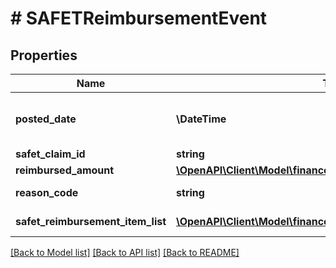 # # SAFETReimbursementEvent

## Properties

Name | Type | Description | Notes
------------ | ------------- | ------------- | -------------
**posted_date** | **\DateTime** | Fields with a schema type of date are in ISO 8601 date time format (for example GroupBeginDate). | [optional]
**safet_claim_id** | **string** | A SAFE-T claim identifier. | [optional]
**reimbursed_amount** | [**\OpenAPI\Client\Model\finances\v0\Currency**](Currency.md) |  | [optional]
**reason_code** | **string** | Indicates why the seller was reimbursed. | [optional]
**safet_reimbursement_item_list** | [**\OpenAPI\Client\Model\finances\v0\SAFETReimbursementItem[]**](SAFETReimbursementItem.md) | A list of SAFETReimbursementItems. | [optional]

[[Back to Model list]](../../README.md#models) [[Back to API list]](../../README.md#endpoints) [[Back to README]](../../README.md)
